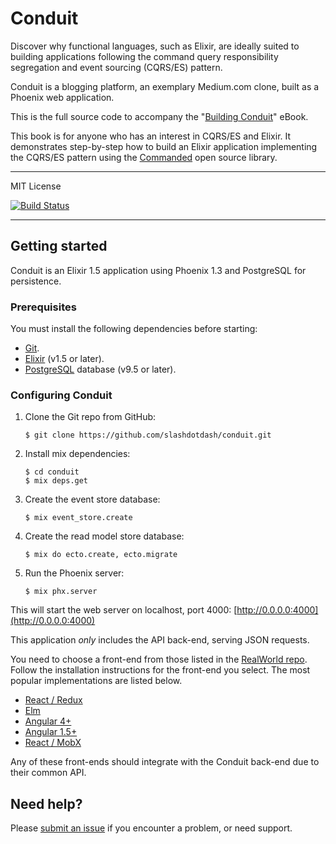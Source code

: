 # Conduit

Discover why functional languages, such as Elixir, are ideally suited to building applications following the command query responsibility segregation and event sourcing (CQRS/ES) pattern.

Conduit is a blogging platform, an exemplary Medium.com clone, built as a Phoenix web application.

This is the full source code to accompany the "[Building Conduit](https://leanpub.com/buildingconduit)" eBook.

This book is for anyone who has an interest in CQRS/ES and Elixir. It demonstrates step-by-step how to build an Elixir application implementing the CQRS/ES pattern using the [Commanded](https://github.com/slashdotdash/commanded) open source library.

---

MIT License

[![Build Status](https://travis-ci.org/slashdotdash/conduit.svg?branch=master)](https://travis-ci.org/slashdotdash/conduit)

---

## Getting started

Conduit is an Elixir 1.5 application using Phoenix 1.3 and PostgreSQL for persistence.

### Prerequisites

You must install the following dependencies before starting:

- [Git](https://git-scm.com/).
- [Elixir](https://elixir-lang.org/install.html) (v1.5 or later).
- [PostgreSQL](https://www.postgresql.org/) database (v9.5 or later).

### Configuring Conduit

1. Clone the Git repo from GitHub:

    ```console
    $ git clone https://github.com/slashdotdash/conduit.git
    ```

2. Install mix dependencies:

    ```console
    $ cd conduit
    $ mix deps.get
    ```

3. Create the event store database:

    ```console
    $ mix event_store.create
    ```

4. Create the read model store database:

    ```console
    $ mix do ecto.create, ecto.migrate
    ```

5. Run the Phoenix server:

    ```console
    $ mix phx.server
    ```

  This will start the web server on localhost, port 4000: [http://0.0.0.0:4000](http://0.0.0.0:4000)

This application *only* includes the API back-end, serving JSON requests.

You need to choose a front-end from those listed in the [RealWorld repo](https://github.com/gothinkster/realworld). Follow the installation instructions for the front-end you select. The most popular implementations are listed below.

- [React / Redux](https://github.com/gothinkster/react-redux-realworld-example-app)
- [Elm](https://github.com/rtfeldman/elm-spa-example)
- [Angular 4+](https://github.com/gothinkster/angular-realworld-example-app)
- [Angular 1.5+](https://github.com/gothinkster/angularjs-realworld-example-app)
- [React / MobX](https://github.com/gothinkster/react-mobx-realworld-example-app)

Any of these front-ends should integrate with the Conduit back-end due to their common API.

## Need help?

Please [submit an issue](https://github.com/slashdotdash/conduit/issues) if you encounter a problem, or need support.
